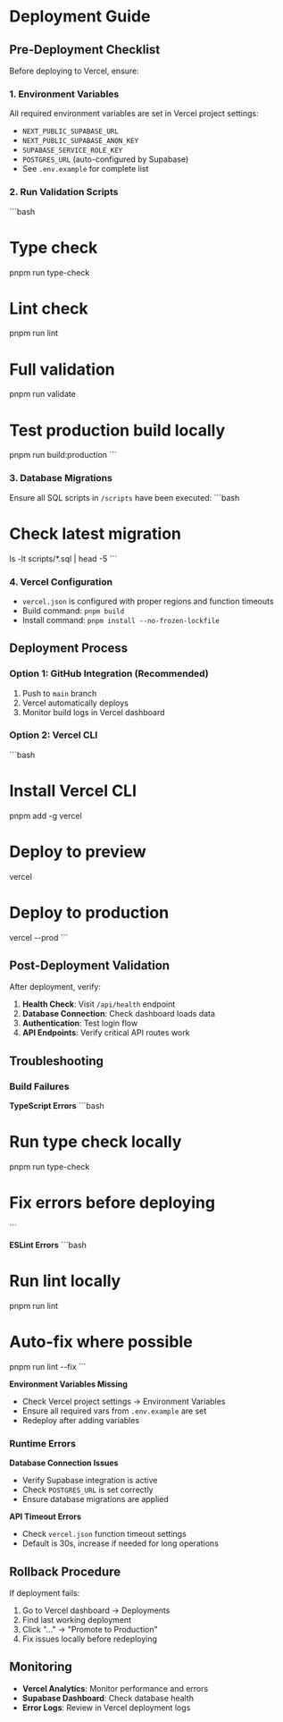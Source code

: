 # Deployment Guide

## Pre-Deployment Checklist

Before deploying to Vercel, ensure:

### 1. Environment Variables
All required environment variables are set in Vercel project settings:
- `NEXT_PUBLIC_SUPABASE_URL`
- `NEXT_PUBLIC_SUPABASE_ANON_KEY`
- `SUPABASE_SERVICE_ROLE_KEY`
- `POSTGRES_URL` (auto-configured by Supabase)
- See `.env.example` for complete list

### 2. Run Validation Scripts
\`\`\`bash
# Type check
pnpm run type-check

# Lint check
pnpm run lint

# Full validation
pnpm run validate

# Test production build locally
pnpm run build:production
\`\`\`

### 3. Database Migrations
Ensure all SQL scripts in `/scripts` have been executed:
\`\`\`bash
# Check latest migration
ls -lt scripts/*.sql | head -5
\`\`\`

### 4. Vercel Configuration
- `vercel.json` is configured with proper regions and function timeouts
- Build command: `pnpm build`
- Install command: `pnpm install --no-frozen-lockfile`

## Deployment Process

### Option 1: GitHub Integration (Recommended)
1. Push to `main` branch
2. Vercel automatically deploys
3. Monitor build logs in Vercel dashboard

### Option 2: Vercel CLI
\`\`\`bash
# Install Vercel CLI
pnpm add -g vercel

# Deploy to preview
vercel

# Deploy to production
vercel --prod
\`\`\`

## Post-Deployment Validation

After deployment, verify:

1. **Health Check**: Visit `/api/health` endpoint
2. **Database Connection**: Check dashboard loads data
3. **Authentication**: Test login flow
4. **API Endpoints**: Verify critical API routes work

## Troubleshooting

### Build Failures

**TypeScript Errors**
\`\`\`bash
# Run type check locally
pnpm run type-check

# Fix errors before deploying
\`\`\`

**ESLint Errors**
\`\`\`bash
# Run lint locally
pnpm run lint

# Auto-fix where possible
pnpm run lint --fix
\`\`\`

**Environment Variables Missing**
- Check Vercel project settings → Environment Variables
- Ensure all required vars from `.env.example` are set
- Redeploy after adding variables

### Runtime Errors

**Database Connection Issues**
- Verify Supabase integration is active
- Check `POSTGRES_URL` is set correctly
- Ensure database migrations are applied

**API Timeout Errors**
- Check `vercel.json` function timeout settings
- Default is 30s, increase if needed for long operations

## Rollback Procedure

If deployment fails:

1. Go to Vercel dashboard → Deployments
2. Find last working deployment
3. Click "..." → "Promote to Production"
4. Fix issues locally before redeploying

## Monitoring

- **Vercel Analytics**: Monitor performance and errors
- **Supabase Dashboard**: Check database health
- **Error Logs**: Review in Vercel deployment logs
